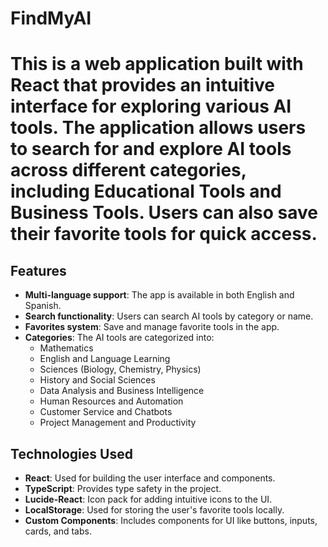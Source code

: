 # FindMyAI


# This is a web application built with React that provides an intuitive interface for exploring various AI tools. The application allows users to search for and explore AI tools across different categories, including Educational Tools and Business Tools. Users can also save their favorite tools for quick access.

## Features
- **Multi-language support**: The app is available in both English and Spanish.
- **Search functionality**: Users can search AI tools by category or name.
- **Favorites system**: Save and manage favorite tools in the app.
- **Categories**: The AI tools are categorized into:
  - Mathematics
  - English and Language Learning
  - Sciences (Biology, Chemistry, Physics)
  - History and Social Sciences
  - Data Analysis and Business Intelligence
  - Human Resources and Automation
  - Customer Service and Chatbots
  - Project Management and Productivity

## Technologies Used
- **React**: Used for building the user interface and components.
- **TypeScript**: Provides type safety in the project.
- **Lucide-React**: Icon pack for adding intuitive icons to the UI.
- **LocalStorage**: Used for storing the user's favorite tools locally.
- **Custom Components**: Includes components for UI like buttons, inputs, cards, and tabs.


